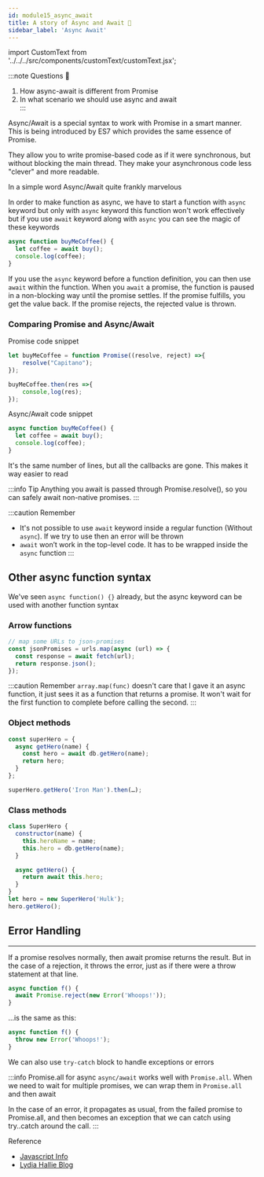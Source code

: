 ```yaml
---
id: module15_async_await
title: A story of Async and Await 🥰
sidebar_label: 'Async Await'
---
```


import CustomText from '../../../src/components/customText/customText.jsx';

:::note Questions 🤔

1. How async-await is different from Promise
2. In what scenario we should use async and await\
   :::

Async/Await is a special syntax to work with Promise in a smart manner. This is being introduced by ES7 which provides the same essence of Promise.

They allow you to write promise-based code as if it were synchronous, but without blocking the main thread. They make your asynchronous code less "clever" and more readable.

In a simple word Async/Await quite frankly marvelous

In order to make function as async, we have to start a function with `async` keyword but only with `async` keyword this function won't work effectively but if you use `await` keyword along with `async` you can see the magic of these keywords

```js {1-2}
async function buyMeCoffee() {
  let coffee = await buy();
  console.log(coffee);
}
```

If you use the `async` keyword before a function definition, you can then use `await` within the function. When you `await` a promise, the function is paused in a non-blocking way until the promise settles. If the promise fulfills, you get the value back. If the promise rejects, the rejected value is thrown.

### Comparing Promise and Async/Await

Promise code snippet

```js
let buyMeCoffee = function Promise((resolve, reject) =>{
    resolve("Capitano");
});

buyMeCoffee.then(res =>{
    console,log(res);
});
```

Async/Await code snippet

```js
async function buyMeCoffee() {
  let coffee = await buy();
  console.log(coffee);
}
```

It's the same number of lines, but all the callbacks are gone. This makes it way easier to read

:::info Tip Anything you await is passed through Promise.resolve(), so you can safely await non-native promises. :::

:::caution Remember

- It's not possible to use `await` keyword inside a regular function (Without `async`). If we try to use then an error will be thrown
- `await` won’t work in the top-level code. It has to be wrapped inside the `async` function :::

## Other async function syntax

We've seen `async function() {}` already, but the async keyword can be used with another function syntax

### Arrow functions

```js
// map some URLs to json-promises
const jsonPromises = urls.map(async (url) => {
  const response = await fetch(url);
  return response.json();
});
```

:::caution Remember `array.map(func)` doesn't care that I gave it an async function, it just sees it as a function that returns a promise. It won't wait for the first function to complete before calling the second. :::

### Object methods

```js {2-3}
const superHero = {
  async getHero(name) {
    const hero = await db.getHero(name);
    return hero;
  }
};

superHero.getHero('Iron Man').then(…);
```

### Class methods

```js
class SuperHero {
  constructor(name) {
    this.heroName = name;
    this.hero = db.getHero(name);
  }

  async getHero() {
    return await this.hero;
  }
}
let hero = new SuperHero('Hulk');
hero.getHero();
```

## Error Handling

---

If a promise resolves normally, then await promise returns the result. But in the case of a rejection, it throws the error, just as if there were a throw statement at that line.

```js
async function f() {
  await Promise.reject(new Error('Whoops!'));
}
```

…is the same as this:

```js
async function f() {
  throw new Error('Whoops!');
}
```

We can also use `try-catch` block to handle exceptions or errors

:::info Promise.all for async `async/await` works well with `Promise.all`. When we need to wait for multiple promises, we can wrap them in `Promise.all` and then await

In the case of an error, it propagates as usual, from the failed promise to Promise.all, and then becomes an exception that we can catch using try..catch around the call. :::

<CustomText styleClass="heading-1">Reference</CustomText>

- [Javascript Info](https://javascript.info/async-await)
- [Lydia Hallie Blog](https://dev.to/lydiahallie/javascript-visualized-promises-async-await-5gke)
